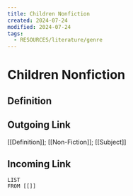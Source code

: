 ```yaml
---
title: Children Nonfiction
created: 2024-07-24
modified: 2024-07-24
tags:
  - RESOURCES/literature/genre
---
```

# Children Nonfiction
## Definition

## Outgoing Link
[[Definition]]; [[Non-Fiction]]; [[Subject]]
## Incoming Link
```dataview
LIST
FROM [[]]
```
